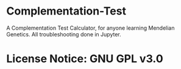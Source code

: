 # Complementation-Test
A Complementation Test Calculator, for anyone learning Mendelian Genetics. All troubleshooting done in Jupyter.

# License Notice: GNU GPL v3.0
